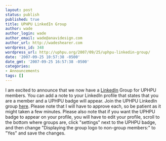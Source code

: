 ```yaml
---
layout: post
status: publish
published: true
title: UPHPU LinkedIn Group
author: wade
author_login: wade
author_email: wade@anavidesign.com
author_url: http://wadeshearer.com
wordpress_id: 348
wordpress_url: http://uphpu.org/2007/09/25/uphpu-linkedin-group/
date: '2007-09-25 10:57:38 -0500'
date_gmt: '2007-09-25 16:57:38 -0500'
categories:
- Announcements
tags: []
---
```

<p>I am excited to announce that we now have a <a href="http://linkedin.com">LinkedIn</a> Group for UPHPU members. You can add a note to your LinkedIn profile that states that you are a member and a UPHPU badge will appear. Join the UPHPU LinkedIn group <a href="http://www.linkedin.com/e/gis/25209/46099C1DE7D1">here</a>. Please note that I will have to approve each, so be patient as it might taken a few minutes. Please also note that if you want the UPHPU badge to appear on your profile, you will have to edit your profile, scroll to the bottom where groups are, click "settings" next to the UPHPU badge, and then change "Displaying the group logo to non-group members:" to "Yes" and save the changes.</p>
